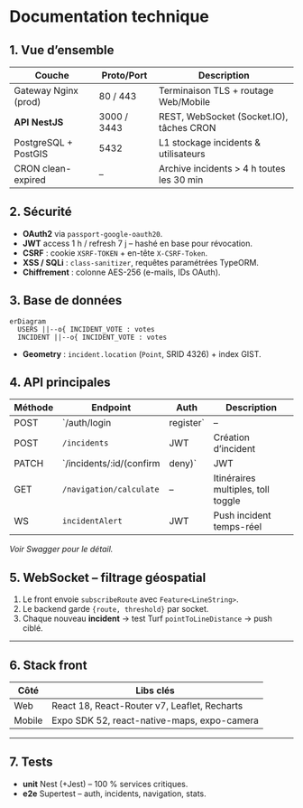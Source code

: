 # Documentation technique

## 1. Vue d’ensemble

| Couche                | Proto/Port | Description                                      |
|-----------------------|------------|--------------------------------------------------|
| Gateway Nginx (prod)  | 80 / 443   | Terminaison TLS + routage Web/Mobile             |
| **API NestJS**        | 3000 / 3443| REST, WebSocket (Socket.IO), tâches CRON         |
| PostgreSQL + PostGIS  | 5432       | L1 stockage incidents & utilisateurs             |
| CRON clean-expired    | –          | Archive incidents > 4 h toutes les 30 min        |

## 2. Sécurité

* **OAuth2** via `passport-google-oauth20`.
* **JWT** access 1 h / refresh 7 j – hashé en base pour révocation.
* **CSRF** : cookie `XSRF-TOKEN` + en-tête `X-CSRF-Token`.
* **XSS / SQLi** : `class-sanitizer`, requêtes paramétrées TypeORM.
* **Chiffrement** : colonne AES-256 (e-mails, IDs OAuth).

## 3. Base de données

```mermaid
erDiagram
  USERS ||--o{ INCIDENT_VOTE : votes
  INCIDENT ||--o{ INCIDENT_VOTE : votes
```

* **Geometry** : `incident.location` (`Point`, SRID 4326) + index GIST.

## 4. API principales

| Méthode | Endpoint                         | Auth | Description                        |
|---------|----------------------------------|------|------------------------------------|
| POST    | `/auth/login | register`         | –    | JWT (+refresh)                     |
| POST    | `/incidents`                    | JWT  | Création d’incident                |
| PATCH   | `/incidents/:id/(confirm|deny)` | JWT  | Vote utilisateur                   |
| GET     | `/navigation/calculate`         | –    | Itinéraires multiples, toll toggle |
| WS      | `incidentAlert`                 | JWT  | Push incident temps-réel           |

*Voir Swagger pour le détail.*

## 5. WebSocket – filtrage géospatial

1. Le front envoie `subscribeRoute` avec `Feature<LineString>`.
2. Le backend garde `{route, threshold}` par socket.
3. Chaque nouveau **incident** → test Turf `pointToLineDistance` → push ciblé.

---

## 6. Stack front

| Côté | Libs clés                  |
|------|---------------------------|
| Web  | React 18, React-Router v7, Leaflet, Recharts |
| Mobile | Expo SDK 52, react-native-maps, expo-camera |

---

## 7. Tests

* **unit** Nest (+Jest) – 100 % services critiques.
* **e2e** Supertest – auth, incidents, navigation, stats.